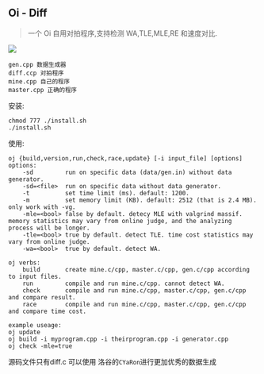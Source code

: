 ## Oi - Diff

> 一个 Oi 自用对拍程序,支持检测 WA,TLE,MLE,RE 和速度对比.

<img src="https://img.shields.io/badge/Author-woshiluo-blue.svg?style=flat-square"/>

```
gen.cpp 数据生成器
diff.ccp 对拍程序
mine.cpp 自己的程序
master.cpp 正确的程序
```

安装:
```
chmod 777 ./install.sh
./install.sh
```
使用:
```
oj {build,version,run,check,race,update} [-i input_file] [options]
options:
    -sd         run on specific data (data/gen.in) without data generator.
    -sd=<file>  run on specific data without data generator.
    -t          set time limit (ms). default: 1200.
    -m          set memory limit (KB). default: 2512 (that is 2.4 MB). only work with -vg.
    -mle=<bool> false by default. detecy MLE with valgrind massif. memory statistics may vary from online judge, and the analyzing process will be longer.
    -tle=<bool> true by default. detect TLE. time cost statistics may vary from online judge.
    -wa=<bool>  true by default. detect WA.

oj verbs:
    build       create mine.c/cpp, master.c/cpp, gen.c/cpp according to input files.
    run         compile and run mine.c/cpp. cannot detect WA.
    check       compile and run mine.c/cpp, master.c/cpp, gen.c/cpp and compare result.
    race        compile and run mine.c/cpp, master.c/cpp, gen.c/cpp and compare time cost.

example useage:
oj update
oj build -i myprogram.cpp -i theirprogram.cpp -i generator.cpp
oj check -mle=true
```
源码文件只有diff.c
可以使用 洛谷的`CYaRon`进行更加优秀的数据生成


